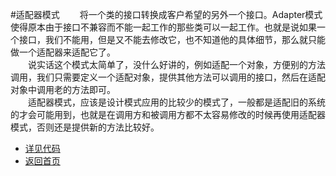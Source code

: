 #适配器模式
&emsp;&emsp;将一个类的接口转换成客户希望的另外一个接口。Adapter模式使得原本由于接口不兼容而不能一起工作的那些类可以一起工作。也就是说如果一个接口，我们不能用，但是又不能去修改它，也不知道他的具体细节，那么就只能做一个适配器来适配它了。<br>
&emsp;&emsp;说实话这个模式太简单了，没什么好讲的，例如适配一个对象，方便别的方法调用，我们只需要定义一个适配对象，提供其他方法可以调用的接口，然后在适配对象中调用老的方法即可。<br>
&emsp;&emsp;适配器模式，应该是设计模式应用的比较少的模式了，一般都是适配旧的系统的才会可能用到，也就是在调用方和被调用方都不太容易修改的时候再使用适配器模式，否则还是提供新的方法比较好。

- [详见代码](https://github.com/zhangonga/design-patterns/tree/master/src/main/java/tech/zg/patterns/structure/structure1_apdater_patterns)
- [返回首页](https://github.com/zhangonga/design-patterns#%E8%AE%BE%E8%AE%A1%E6%A8%A1%E5%BC%8F%E7%AC%94%E8%AE%B0)
